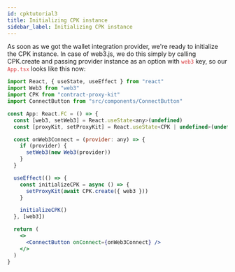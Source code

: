 ```yaml
---
id: cpktutorial3
title: Initializing CPK instance
sidebar_label: Initializing CPK instance
---
```


As soon as we got the wallet integration provider, we're ready to initialize the CPK instance. In case of web3.js, we do this simply by calling CPK.create and passing provider instance as an option with <span style="color:#DB3A3D">`web3`</span> key, so our <span style="color:#DB3A3D">`App.tsx`</span> looks like this now:

```jsx
import React, { useState, useEffect } from "react"
import Web3 from "web3"
import CPK from "contract-proxy-kit"
import ConnectButton from "src/components/ConnectButton"

const App: React.FC = () => {
  const [web3, setWeb3] = React.useState<any>(undefined)
  const [proxyKit, setProxyKit] = React.useState<CPK | undefined>(undefined)

  const onWeb3Connect = (provider: any) => {
    if (provider) {
      setWeb3(new Web3(provider))
    }
  }

  useEffect(() => {
    const initializeCPK = async () => {
      setProxyKit(await CPK.create({ web3 }))
    }

    initializeCPK()
  }, [web3])

  return (
    <>
      <ConnectButton onConnect={onWeb3Connect} />
    </>
  )
}
```
